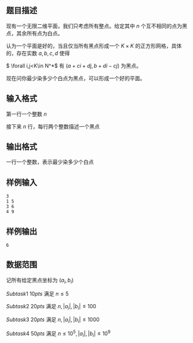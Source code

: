 ## 题目描述

现有一个无限二维平面，我们只考虑所有整点。给定其中 $n$ 个互不相同的点为黑点，其余所有点为白点。

认为一个平面是好的，当且仅当所有黑点形成一个 $K\times K$ 的正方形网格，具体的，存在实数 $a,b,c,d$ 使得

$ \forall i,j<K\in N^*$ 有 $(a+ci+dj,b+di-cj)$ 为黑点。

现在问你最少染多少个白点为黑点，可以形成一个好的平面。

 ## 输入格式

第一行一个整数 $n$ 

接下来 $n$ 行，每行两个整数描述一个黑点

## 输出格式

一行一个整数，表示最少染多少个白点

## 样例输入

```
3
1 5
3 6
4 9
```

## 样例输出

```
6
```

## 数据范围

记所有给定黑点坐标为 $(a_i,b_i)$

$Subtask 1 \ 10pts$ 满足 $n\le 5$

$Subtask 2 \ 20pts$ 满足 $n,|a_i|,|b_i|\le 100$

$Subtask 3 \ 20pts$ 满足 $n,|a_i|,|b_i|\leq 1000$

$Subtask 4 \ 50pts$ 满足 $n\le 10^5,|a_i|,|b_i|\leq 10^9$

